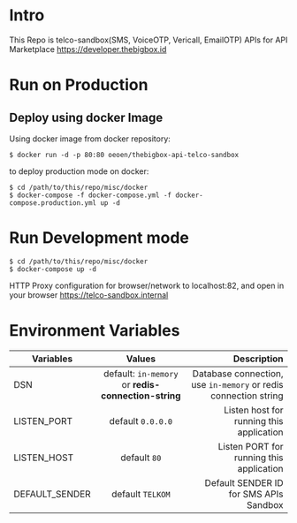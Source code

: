 # Intro
This Repo is telco-sandbox(SMS, VoiceOTP, Vericall, EmailOTP) APIs for API Marketplace https://developer.thebigbox.id

# Run on Production
## Deploy using docker Image
Using docker image from docker repository:
```shell
$ docker run -d -p 80:80 oeoen/thebigbox-api-telco-sandbox
```
to deploy production mode on docker:
```shell
$ cd /path/to/this/repo/misc/docker
$ docker-compose -f docker-compose.yml -f docker-compose.production.yml up -d
```

# Run Development mode
```shell
$ cd /path/to/this/repo/misc/docker
$ docker-compose up -d
```
HTTP Proxy configuration for browser/network to localhost:82, and open in your browser https://telco-sandbox.internal

# Environment Variables
| Variables   |      Values      |  Description |
|----------|:-------------:|------:|
| DSN |  default: `in-memory` or **redis-connection-string**| Database connection, use `in-memory` or redis connection string |
| LISTEN_PORT |    default `0.0.0.0`   |   Listen host for running this application |
| LISTEN_HOST | default `80` |    Listen PORT for running this application |
| DEFAULT_SENDER | default `TELKOM` |    Default SENDER ID for SMS APIs Sandbox |
    
